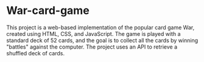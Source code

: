 # War-card-game
This project is a web-based implementation of the popular card game War, created using HTML, CSS, and JavaScript. The game is played with a standard deck of 52 cards, and the goal is to collect all the cards by winning "battles" against the computer. The project uses an API to retrieve a shuffled deck of cards.
